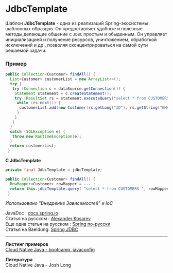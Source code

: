 # JdbcTemplate

Шаблон **JdbcTemplate** - одна из реализаций Spring-экосистемы шаблонных образцов. Он предоставляет удобные и полезные методы,делающие общение с `JDBC` простым и обыденным. Он управляет инициализацией и получение ресурсов, уничтожением, обработкой исключений и др., позволяя сконцентрироваться на самой сути решаемой задачи.

### Пример
```java
public Collection<Customer> findAll() {
  List<Customer> customerList = new ArrayList<>();
  try {
   try (Connection c = dataSource.getConnection()) {
    Statement statement = c.createStatement();
    try (ResultSet rs = statement.executeQuery("select * from CUSTOMERS")) {
     while (rs.next()) {
      customerList.add(new Customer(rs.getLong("ID"), rs.getString("EMAIL")));
     }
    }
   }
  }
  catch (SQLException e) {
   throw new RuntimeException(e);
  }
  return customerList;
 }
```

**C JdbcTemplate**
```java
private final JdbcTemplate = jdbcTemplate;

public Collection<Customer> findAll() {
  RowMapper<Customer> rowMapper = ... ;
  return this.jdbcTemplate.query( "select * from CUSTOMERS ", rowMapper);
 }
```

_Использовано "Внедрение Зависимостей" и IoC_

JavaDoc : [docs.spring.io](https://docs.spring.io/spring/docs/current/javadoc-api/org/springframework/jdbc/core/JdbcTemplate.html)
<br>
Статья на русском : [Alexander Kosarev](https://alexkosarev.name/2016/06/13/spring-framework-jdbctemplate/)
<br>
Еще одна статья на русском : [Spring по-русски](http://spring-projects.ru/guides/relational-data-access/)
<br>
Статья на Baeldung: [Spring JDBC](https://www.baeldung.com/spring-jdbc-jdbctemplate)
<br>
<hr>

**Листинг примеров**<br>
[Cloud Native Java - bootcamp, javaconfig](https://github.com/cloud-native-java/bootcamp/tree/master/spring-configuration/src/main/java/com/example/javaconfig)

**Литература**<br>
Cloud Native Java - Josh Long